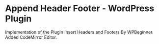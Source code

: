 # Append Header Footer - WordPress Plugin
Implementation of the Plugin Insert Headers and Footers By WPBeginner. Added CodeMirror Editor.
